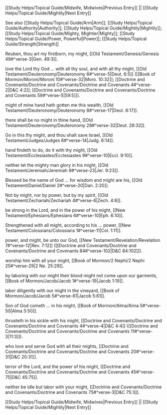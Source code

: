 [[Study Helps/Topical Guide/Midwife, Midwives|Previous Entry]]  ||  [[Study Helps/Topical Guide/Mightily|Next Entry]]

 See also [[Study Helps/Topical Guide/Arm|Arm]]; [[Study Helps/Topical Guide/Authority|Authority]]; [[Study Helps/Topical Guide/Mightily|Mightily]]; [[Study Helps/Topical Guide/Mighty, Mightier|Mighty]]; [[Study Helps/Topical Guide/Power, Powerful|Power]]; [[Study Helps/Topical Guide/Strength|Strength]]

 Reuben, thou art my firstborn, my might, [[Old Testament/Genesis/Genesis 49#^verse-3|Gen. 49:3]].

 love the Lord thy God ... with all thy soul, and with all thy might, [[Old Testament/Deuteronomy/Deuteronomy 6#^verse-5|Deut. 6:5]] ([[Book of Mormon/Moroni/Moroni 10#^verse-32|Moro. 10:32]]; [[Doctrine and Covenants/Doctrine and Covenants/Doctrine and Covenants 4#^verse-2|D&C 4:2]]; [[Doctrine and Covenants/Doctrine and Covenants/Doctrine and Covenants 59#^verse-5|59:5]]).

 might of mine hand hath gotten me this wealth, [[Old Testament/Deuteronomy/Deuteronomy 8#^verse-17|Deut. 8:17]].

 there shall be no might in thine hand, [[Old Testament/Deuteronomy/Deuteronomy 28#^verse-32|Deut. 28:32]].

 Go in this thy might, and thou shalt save Israel, [[Old Testament/Judges/Judges 6#^verse-14|Judg. 6:14]].

 hand findeth to do, do it with thy might, [[Old Testament/Ecclesiastes/Ecclesiastes 9#^verse-10|Eccl. 9:10]].

 neither let the mighty man glory in his might, [[Old Testament/Jeremiah/Jeremiah 9#^verse-23|Jer. 9:23]].

 Blessed be the name of God ... for wisdom and might are his, [[Old Testament/Daniel/Daniel 2#^verse-20|Dan. 2:20]].

 Not by might, nor by power, but by my spirit, [[Old Testament/Zechariah/Zechariah 4#^verse-6|Zech. 4:6]].

 be strong in the Lord, and in the power of his might, [[New Testament/Ephesians/Ephesians 6#^verse-10|Eph. 6:10]].

 Strengthened with all might, according to his ... power, [[New Testament/Colossians/Colossians 1#^verse-11|Col. 1:11]].

 power, and might, be unto our God, [[New Testament/Revelation/Revelation 7#^verse-12|Rev. 7:12]] ([[Doctrine and Covenants/Doctrine and Covenants/Doctrine and Covenants 84#^verse-102|D&C 84:102]]).

 worship him with all your might, [[Book of Mormon/2 Nephi/2 Nephi 25#^verse-29|2 Ne. 25:29]].

 by laboring with our might their blood might not come upon our garments, [[Book of Mormon/Jacob/Jacob 1#^verse-19|Jacob 1:19]].

 labor diligently with our might in the vineyard, [[Book of Mormon/Jacob/Jacob 5#^verse-61|Jacob 5:61]].

 Son of God cometh ... in his might, [[Book of Mormon/Alma/Alma 5#^verse-50|Alma 5:50]].

 thrusteth in his sickle with his might, [[Doctrine and Covenants/Doctrine and Covenants/Doctrine and Covenants 4#^verse-4|D&C 4:4]] ([[Doctrine and Covenants/Doctrine and Covenants/Doctrine and Covenants 11#^verse-3|11:3]]).

 who love and serve God with all their mights, [[Doctrine and Covenants/Doctrine and Covenants/Doctrine and Covenants 20#^verse-31|D&C 20:31]].

 terror of the Lord, and the power of his might, [[Doctrine and Covenants/Doctrine and Covenants/Doctrine and Covenants 45#^verse-75|D&C 45:75]].

 neither be idle but labor with your might, [[Doctrine and Covenants/Doctrine and Covenants/Doctrine and Covenants 75#^verse-3|D&C 75:3]].

[[Study Helps/Topical Guide/Midwife, Midwives|Previous Entry]]  ||  [[Study Helps/Topical Guide/Mightily|Next Entry]]